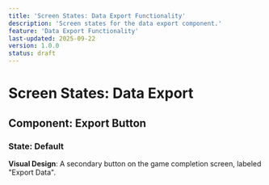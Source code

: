 ```yaml
---
title: 'Screen States: Data Export Functionality'
description: 'Screen states for the data export component.'
feature: 'Data Export Functionality'
last-updated: 2025-09-22
version: 1.0.0
status: draft
---
```


# Screen States: Data Export

## Component: Export Button

### State: Default

**Visual Design**: A secondary button on the game completion screen, labeled "Export Data".

